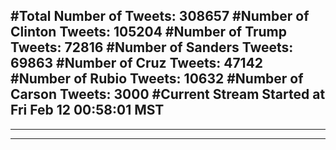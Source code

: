 #Total Number of Tweets: 308657 
#Number of Clinton Tweets: 105204
#Number of Trump Tweets: 72816
#Number of Sanders Tweets: 69863
#Number of Cruz Tweets: 47142
#Number of Rubio Tweets: 10632
#Number of Carson Tweets: 3000
#Current Stream Started at Fri Feb 12 00:58:01 MST
---
---
---

